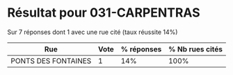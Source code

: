 # Résultat pour 031-CARPENTRAS

Sur 7 réponses dont 1 avec une rue cité (taux réussite 14%)

| Rue | Vote | % réponses | % Nb rues cités|
|-----|------|------------|----------------|
| PONTS DES FONTAINES | 1 | 14% | 100%|
